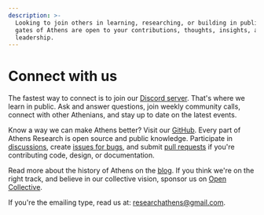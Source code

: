 ```yaml
---
description: >-
  Looking to join others in learning, researching, or building in public? The
  gates of Athens are open to your contributions, thoughts, insights, and
  leadership.
---
```


# Connect with us

The fastest way to connect is to join our [Discord server](https://discord.gg/as9h8yHNfD). That's where we learn in public. Ask and answer questions, join weekly community calls, connect with other Athenians, and stay up to date on the latest events.

Know a way we can make Athens better? Visit our [GitHub](https://github.com/athensresearch/athens). Every part of Athens Research is open source and public knowledge. Participate in [discussions](https://github.com/athensresearch/athens/discussions), create [issues for bugs](https://github.com/athensresearch/athens/issues/new?assignees=&labels=type%3A+%F0%9F%90%9E+bug&template=bug_report.md&title=), and submit [pull requests](https://github.com/athensresearch/athens/pulls) if you're contributing code, design, or documentation.

Read more about the history of Athens on the [blog](https://athens-research.ghost.io/). If you think we're on the right track, and believe in our collective vision, sponsor us on [Open Collective](https://opencollective.com/athens).

If you're the emailing type, read us at: [researchathens@gmail.com](mailto:researchathens@gmail.com).





